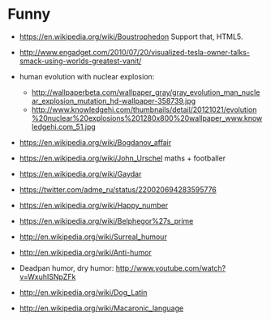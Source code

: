 # Funny

-   <https://en.wikipedia.org/wiki/Boustrophedon> Support that, HTML5.

-   <http://www.engadget.com/2010/07/20/visualized-tesla-owner-talks-smack-using-worlds-greatest-vanit/>

-   human evolution with nuclear explosion:

    - <http://wallpaperbeta.com/wallpaper_gray/gray_evolution_man_nuclear_explosion_mutation_hd-wallpaper-358739.jpg>
    - <http://www.knowledgehi.com/thumbnails/detail/20121021/evolution%20nuclear%20explosions%201280x800%20wallpaper_www.knowledgehi.com_51.jpg>

-   <https://en.wikipedia.org/wiki/Bogdanov_affair>

-   <https://en.wikipedia.org/wiki/John_Urschel> maths + footballer

-   <https://en.wikipedia.org/wiki/Gaydar>

-   <https://twitter.com/adme_ru/status/220020694283595776>

-   <https://en.wikipedia.org/wiki/Happy_number>

-   <https://en.wikipedia.org/wiki/Belphegor%27s_prime>

-   <http://en.wikipedia.org/wiki/Surreal_humour>

-   <http://en.wikipedia.org/wiki/Anti-humor>

-   Deadpan humor, dry humor: <http://www.youtube.com/watch?v=WxuhISNpZFk>

-   <http://en.wikipedia.org/wiki/Dog_Latin>

-   <http://en.wikipedia.org/wiki/Macaronic_language>
